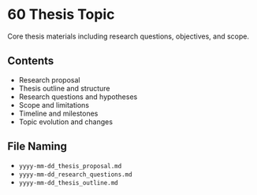 # 60 Thesis Topic

Core thesis materials including research questions, objectives, and scope.

## Contents
- Research proposal
- Thesis outline and structure
- Research questions and hypotheses
- Scope and limitations
- Timeline and milestones
- Topic evolution and changes

## File Naming
- `yyyy-mm-dd_thesis_proposal.md`
- `yyyy-mm-dd_research_questions.md`
- `yyyy-mm-dd_thesis_outline.md`